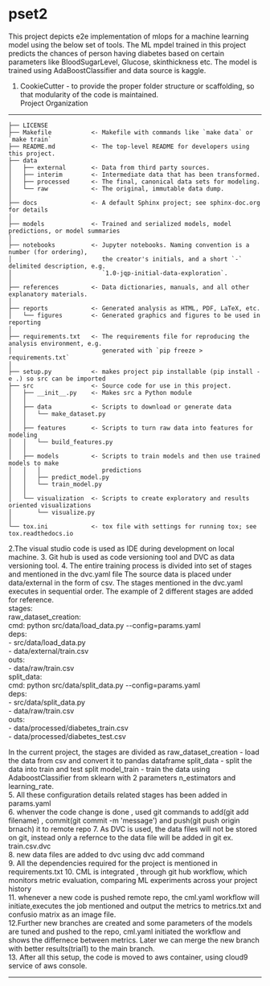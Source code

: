 pset2
==============================
This project depicts e2e implementation of mlops for a machine learning model using the below set of tools. The ML mpdel trained in this project predicts the chances of person having diabetes based on certain parameters like BloodSugarLevel, Glucose, skinthickness etc. The model is trained using AdaBoostClassifier and data source is kaggle. <br/>
1. CookieCutter - to provide the proper folder structure or scaffolding, so that modularity of the code is maintained.<br/>
Project Organization <br/>
------------

    ├── LICENSE
    ├── Makefile           <- Makefile with commands like `make data` or `make train`
    ├── README.md          <- The top-level README for developers using this project.
    ├── data
    │   ├── external       <- Data from third party sources.
    │   ├── interim        <- Intermediate data that has been transformed.
    │   ├── processed      <- The final, canonical data sets for modeling.
    │   └── raw            <- The original, immutable data dump.
    │
    ├── docs               <- A default Sphinx project; see sphinx-doc.org for details
    │
    ├── models             <- Trained and serialized models, model predictions, or model summaries
    │
    ├── notebooks          <- Jupyter notebooks. Naming convention is a number (for ordering),
    │                         the creator's initials, and a short `-` delimited description, e.g.
    │                         `1.0-jqp-initial-data-exploration`.
    │
    ├── references         <- Data dictionaries, manuals, and all other explanatory materials.
    │
    ├── reports            <- Generated analysis as HTML, PDF, LaTeX, etc.
    │   └── figures        <- Generated graphics and figures to be used in reporting
    │
    ├── requirements.txt   <- The requirements file for reproducing the analysis environment, e.g.
    │                         generated with `pip freeze > requirements.txt`
    │
    ├── setup.py           <- makes project pip installable (pip install -e .) so src can be imported
    ├── src                <- Source code for use in this project.
    │   ├── __init__.py    <- Makes src a Python module
    │   │
    │   ├── data           <- Scripts to download or generate data
    │   │   └── make_dataset.py
    │   │
    │   ├── features       <- Scripts to turn raw data into features for modeling
    │   │   └── build_features.py
    │   │
    │   ├── models         <- Scripts to train models and then use trained models to make
    │   │   │                 predictions
    │   │   ├── predict_model.py
    │   │   └── train_model.py
    │   │
    │   └── visualization  <- Scripts to create exploratory and results oriented visualizations
    │       └── visualize.py
    │
    └── tox.ini            <- tox file with settings for running tox; see tox.readthedocs.io
2.The visual studio code is used as IDE during development on local machine. 
3. Git hub is used as code versioning tool and DVC as data versioning tool.
4. The entire training process is divided into set of stages and mentioned in the dvc.yaml file 
   The source data is placed under data/external in the form of csv. The stages mentioned in the dvc.yaml executes in sequential order. The example of 2 different stages are added for reference. <br/>
               stages: <br/>
              raw_dataset_creation: <br/>
                cmd: python src/data/load_data.py --config=params.yaml <br/>
                deps: <br/>
                - src/data/load_data.py <br/>
                - data/external/train.csv <br/>
                outs: <br/>
                - data/raw/train.csv <br/>
              split_data: <br/>
                cmd: python src/data/split_data.py --config=params.yaml <br/>
                deps: <br/>
                - src/data/split_data.py <br/>
                - data/raw/train.csv <br/>
                outs: <br/>
                - data/processed/diabetes_train.csv <br/>
                - data/processed/diabetes_test.csv  <br/>
    
   In the current project, the stages are divided as 
   raw_dataset_creation  - load the data from csv and convert it to pandas dataframe
   split_data - split the data into train and test split 
   model_train - train the data using AdaboostClassifier from sklearn with 2 parameters n_estimators and learning_rate.  <br/>
5. All these configuration details related stages has been added in params.yaml <br/>
6. whenver the code change is done , used git commands to add(git add filename) , commit(git commit -m 'message') and push(git push origin brnach) it to remote repo
7. As DVC is used, the data files will not be stored on git, instead only a refernce to the data file will be added in git ex. train.csv.dvc <br/>
8. new data files are added to dvc using dvc add command <br/>
9. All the dependencies required for the project is mentioned in requirements.txt
10. CML is integrated , through git hub workflow, which monitors metric evaluation, comparing ML experiments across your project history <br/>
11. whenever a new code is pushed remote repo, the cml.yaml workflow will initiate,executes the job mentioned and output the metrics to metrics.txt and confusio matrix as an image file. <br/>
12.Further new branches are created and some parameters of the models are tuned and pushed to the repo, cml.yaml initiated the workflow and shows the differnece between metrics. Later we can merge the new branch with better results(trial1) to the main branch. <br/>
13. After all this setup, the code is moved to aws container, using cloud9 service of aws console. <br/>

  


--------


